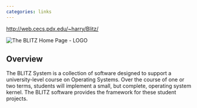 ```yaml
---
categories: links
---
```

<p><a href="http://web.cecs.pdx.edu/%7Eharry/Blitz/">http://web.cecs.pdx.edu/~harry/Blitz/</a></p>
<p><img src="http://web.cecs.pdx.edu/%7Eharry/Blitz/logo.jpg" alt="The BLITZ Home Page - LOGO" border="0" /> </p>
<h2>
    Overview
  </h2>
<p>


The BLITZ System is a collection of software designed to support a university-level
course on Operating Systems. Over the course of one or two terms, students will implement
a small, but complete, operating system kernel.
The BLITZ software provides the framework for these student projects.</p>